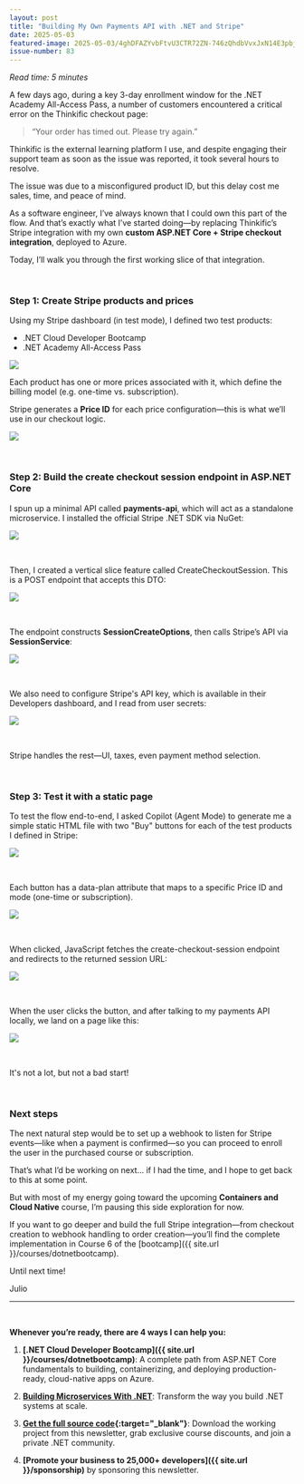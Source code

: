 ```yaml
---
layout: post
title: "Building My Own Payments API with .NET and Stripe"
date: 2025-05-03
featured-image: 2025-05-03/4ghDFAZYvbFtvU3CTR72ZN-746zQhdbVvxJxN14E3pbjy.jpeg
issue-number: 83
---
```


*Read time: 5 minutes*
​

A few days ago, during a key 3-day enrollment window for the .NET Academy All-Access Pass, a number of customers encountered a critical error on the Thinkific checkout page:

> “Your order has timed out. Please try again.”


Thinkific is the external learning platform I use, and despite engaging their support team as soon as the issue was reported, it took several hours to resolve.

The issue was due to a misconfigured product ID, but this delay cost me sales, time, and peace of mind.

As a software engineer, I’ve always known that I could own this part of the flow. And that’s exactly what I’ve started doing—by replacing Thinkific’s Stripe integration with my own **custom ASP.NET Core + Stripe checkout integration**, deployed to Azure.

Today, I’ll walk you through the first working slice of that integration.

​

### **Step 1: Create Stripe products and prices**
Using my Stripe dashboard (in test mode), I defined two test products:

*   <span>.NET Cloud Developer Bootcamp</span>
*   <span>.NET Academy All-Access Pass</span>



![](/assets/images/2025-05-03/4ghDFAZYvbFtvU3CTR72ZN-r9oC2V7iPDrcFPb6BpLV6f.jpeg)

Each product has one or more prices associated with it, which define the billing model (e.g. one-time vs. subscription).

Stripe generates a **Price ID** for each price configuration—this is what we’ll use in our checkout logic.


![](/assets/images/2025-05-03/4ghDFAZYvbFtvU3CTR72ZN-7c9v9XMEfTVG1CSeZeji84.jpeg)

​

### **Step 2: Build the create checkout session endpoint in ASP.NET Core**
I spun up a minimal API called **payments-api**, which will act as a standalone microservice. I installed the official Stripe .NET SDK via NuGet:


![](/assets/images/2025-05-03/4ghDFAZYvbFtvU3CTR72ZN-58cFECLf1jeKgPo9ZY4h5r.jpeg)

​

Then, I created a vertical slice feature called CreateCheckoutSession. This is a POST endpoint that accepts this DTO:


![](/assets/images/2025-05-03/4ghDFAZYvbFtvU3CTR72ZN-fC5A2b71MeTaysK2vLuHsi.jpeg)

​

The endpoint constructs **SessionCreateOptions**, then calls Stripe’s API via **SessionService**:


![](/assets/images/2025-05-03/4ghDFAZYvbFtvU3CTR72ZN-e8AA2X4uVVET95PRKxiuUy.jpeg)

​

We also need to configure Stripe's API key, which is available in their Developers dashboard, and I read from user secrets:


![](/assets/images/2025-05-03/4ghDFAZYvbFtvU3CTR72ZN-kEv3vdoEbfTHNUHX8kUa5P.jpeg)

​

Stripe handles the rest—UI, taxes, even payment method selection.

​

### **Step 3: Test it with a static page**
To test the flow end-to-end, I asked Copilot (Agent Mode) to generate me a simple static HTML file with two "Buy" buttons for each of the test products I defined in Stripe:


![](/assets/images/2025-05-03/4ghDFAZYvbFtvU3CTR72ZN-m2vMQCMyDJVyS1SEKnaQGk.jpeg)

​

Each button has a data-plan attribute that maps to a specific Price ID and mode (one-time or subscription).


![](/assets/images/2025-05-03/4ghDFAZYvbFtvU3CTR72ZN-uLCBQ85CpevnDURAercr4G.jpeg)

​

When clicked, JavaScript fetches the create-checkout-session endpoint and redirects to the returned session URL:


![](/assets/images/2025-05-03/4ghDFAZYvbFtvU3CTR72ZN-nHCDK9VtkWgF3JhhrLwvGx.jpeg)

​

When the user clicks the button, and after talking to my payments API locally, we land on a page like this:


![](/assets/images/2025-05-03/4ghDFAZYvbFtvU3CTR72ZN-746zQhdbVvxJxN14E3pbjy.jpeg)

​

It's not a lot, but not a bad start!

​

### **Next steps**
The next natural step would be to set up a webhook to listen for Stripe events—like when a payment is confirmed—so you can proceed to enroll the user in the purchased course or subscription.

That’s what I’d be working on next… if I had the time, and I hope to get back to this at some point.

But with most of my energy going toward the upcoming **Containers and Cloud Native** course, I’m pausing this side exploration for now.

If you want to go deeper and build the full Stripe integration—from checkout creation to webhook handling to order creation—you’ll find the complete implementation in Course 6 of the [bootcamp]({{ site.url }}/courses/dotnetbootcamp).

Until next time!

Julio

---

<br/>

**Whenever you’re ready, there are 4 ways I can help you:**

1. **[.NET Cloud Developer Bootcamp]({{ site.url }}/courses/dotnetbootcamp)**: A complete path from ASP.NET Core fundamentals to building, containerizing, and deploying production-ready, cloud-native apps on Azure.

2. **​[Building Microservices With .NET](https://dotnetmicroservices.com)**: Transform the way you build .NET systems at scale.

3. **​[​Get the full source code](https://www.patreon.com/juliocasal){:target="_blank"}**: Download the working project from this newsletter, grab exclusive course discounts, and join a private .NET community.

4. **[Promote your business to 25,000+ developers]({{ site.url }}/sponsorship)** by sponsoring this newsletter.